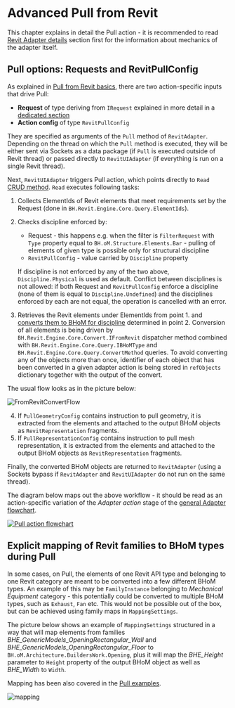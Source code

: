 # Advanced Pull from Revit

This chapter explains in detail the Pull action - it is recommended to read [Revit Adapter details](Revit-Adapter-Details) section first for the information about mechanics of the adapter itself.

## Pull options: Requests and RevitPullConfig

As explained in [Pull from Revit basics](Pull-from-Revit-basics), there are two action-specific inputs that drive Pull:

- **Request** of type deriving from `IRequest` explained in more detail in a [dedicated section](Requests-and-filtering)
- **Action config** of type `RevitPullConfig`

They are specified as arguments of the `Pull` method of `RevitAdapter`. Depending on the thread on which the `Pull` method is executed, they will be either sent via Sockets as a data package (if `Pull` is executed outside of Revit thread) or passed directly to `RevitUIAdapter` (if everything is run on a single Revit thread).

Next, `RevitUIAdapter` triggers Pull action, which points directly to `Read` [CRUD method](https://github.com/BHoM/documentation/wiki/Adapter-Actions#the-crud-paradigm). `Read` executes following tasks:

1. Collects ElementIds of Revit elements that meet requirements set by the Request (done in `BH.Revit.Engine.Core.Query.ElementIds`).
2. Checks discipline enforced by:
    - Request - this happens e.g. when the filter is `FilterRequest` with `Type` property equal to `BH.oM.Structure.Elements.Bar` - pulling of elements of given type is possible only for structural discipline
    - `RevitPullConfig` - value carried by `Discipline` property
   
    If discipline is not enforced by any of the two above, `Discipline.Physical` is used as default. Conflict between disciplines is not allowed: if both Request and `RevitPullConfig` enforce a discipline (none of them is equal to `Discipline.Undefined`) and the disciplines enforced by each are not equal, the operation is cancelled with an error.
3. Retrieves the Revit elements under ElementIds from point 1. and [converts them to BHoM for discipline](Revit-BHoM-conversion#conversion-from-revit) determined in point 2. Conversion of all elements is being driven by `BH.Revit.Engine.Core.Convert.IFromRevit` dispatcher method combined with `BH.Revit.Engine.Core.Query.IBHoMType` and `BH.Revit.Engine.Core.Query.ConvertMethod` queries. To avoid converting any of the objects more than once, identifier of each object that has been converted in a given adapter action is being stored in `refObjects` dictionary together with the output of the convert.

The usual flow looks as in the picture below:

![FromRevitConvertFlow](https://user-images.githubusercontent.com/26874773/134532015-cec9accf-8a10-4c3c-995d-96a374ee7e42.png)

4. If `PullGeometryConfig` contains instruction to pull geometry, it is extracted from the elements and attached to the output BHoM objects as `RevitRepresentation` fragments.
5. If `PullRepresentationConfig` contains instruction to pull mesh representation, it is extracted from the elements and attached to the output BHoM objects as `RevitRepresentation` fragments.

Finally, the converted BHoM objects are returned to `RevitAdapter` (using a Sockets bypass if `RevitAdapter` and `RevitUIAdapter` do not run on the same thread).

The diagram below maps out the above workflow - it should be read as an action-specific variation of the _Adapter action_ stage of the [general Adapter flowchart](Revit-Adapter-Details).

[![Pull action flowchart](https://user-images.githubusercontent.com/26874773/85879220-3f3df500-b7da-11ea-964d-7f65297cae2a.png)](https://user-images.githubusercontent.com/26874773/85879220-3f3df500-b7da-11ea-964d-7f65297cae2a.png)


## Explicit mapping of Revit families to BHoM types during Pull

In some cases, on Pull, the elements of one Revit API type and belonging to one Revit category are meant to be converted into a few different BHoM types. An example of this may be `FamilyInstance` belonging to _Mechanical Equipment_ category - this potentially could be converted to multiple BHoM types, such as `Exhaust`, `Fan` etc. This would not be possible out of the box, but can be achieved using family maps in `MappingSettings`.

The picture below shows an example of `MappingSettings` structured in a way that will map elements from families _BHE_GenericModels_OpeningRectangular_Wall_ and _BHE_GenericModels_OpeningRectangular_Floor_ to `BH.oM.Architecture.BuildersWork.Opening`, plus it will map the _BHE_Height_ parameter to `Height` property of the output BHoM object as well as _BHE_Width_ to `Width`.

Mapping has been also covered in the [Pull examples](https://github.com/BHoM/Revit_Toolkit/wiki/Pull-examples#mapping-parameters-on-pull).

![mapping](https://user-images.githubusercontent.com/26874773/134541156-0c7c87aa-a0af-4294-8799-9245387c72c4.png)
